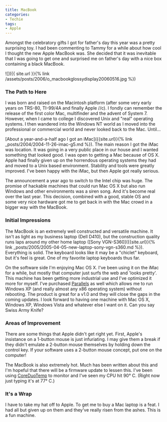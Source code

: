 ```yaml
---
title: MacBook
categories:
- Techie
tags:
- Apple
---
```


Amongst the celebratory gifts I got for father's day this year was a pretty surprising toy. I had been commenting to Tammy for a while about how cool I thought the new Apple MacBook was. She decided that it was inevitable that I was going to get one and surprised me on father's day with a nice box containing a black MacBook.

![]({{ site.url }}{% link /assets/posts/2006/o_macbookglossydisplay20060516.jpg %})

### The Path to Here

I was born and raised on the Macintosh platform (after some very early years on TRS-80, TI-99/4A and finally Apple //c). I fondly can remember the release of the first color Mac, multifinder and the advent of System 7. However, when I came to college I discovered Unix and "real" operating systems. I then wandered into the Windows NT world as I moved into the professional or commercial world and never looked back to the Mac. Until...

[About a year-and-a-half ago I got an iMac]({{site.url}}{% link _posts/2004/2004-11-26-imac-g5.md %}). The main reason I got the iMac was location. It was going in a very public place in our house and I wanted something that looked good. I was open to getting a Mac because of OS X. Apple had finally given up on the horrendous operating systems they had and moved to a Unix based environment. Stability and tools were greatly improved. I've been happy with the iMac, but then Apple got really serious.

The announcement a year ago to switch to the Intel chip was huge. The promise of hackable machines that could run Mac OS X but also run Windows and other environments was a siren song. And it's become real over the last year. This decision, combined with a good, stable OS and some very nice hardware got me to get back in with the Mac crowd in a bigger way with the MacBook.

### Initial Impressions

The MacBook is an extremely well constructed and versatile machine. It isn't as light as my business laptop (Dell D410), but the construction quality runs laps around my other home laptop ([Sony VGN-S360]({{site.url}}{% link _posts/2005/2005-04-05-new-laptop-sony-vgn-s360.md %}). Everything is solid. The keyboard looks like it may be a "chiclet" keyboard, but it's feel is great. One of my favorite laptop keyboards thus far.

On the software side I'm enjoying Mac OS X. I've been using it on the iMac for a while, but mostly that computer just surfs the web and 'looks pretty'. This machine has been getting more industrial use and I've optimized it more for myself. I've purchased [Parallels](http://www.parallels.com/) as well which allows me to run Windows XP (and really almost any x86 operating system) without rebooting. The product is great for a v1.0 and they will close the gaps in the coming updates. I look forward to having one machine with Mac OS X, Windows XP, Windows Vista and whatever else I want on it. Can you say Swiss Army Knife?

### Areas of Improvement

There are some things that Apple didn't get right yet. First, Apple's insistance on a 1-button mouse is just infuriating. I may give them a break if they didn't emulate a 2-button mouse themselves by holding down the control key. If your software uses a 2-button mouse concept, put one on the computer!

The MacBook is also extremely hot. Much has been written about this and I'm hopeful that there will be a firmware update to lessen this. I've been using [CoreDuoTemp](http://macbricol.free.fr/coreduotemp/) to monitor and I've seen my CPU hit 90° C. (Right now just typing it's at 77° C.)

### It's a Wrap

I have to take my hat off to Apple. To get me to buy a Mac laptop is a feat. I had all but given up on them and they've really risen from the ashes. This is a fun machine.
